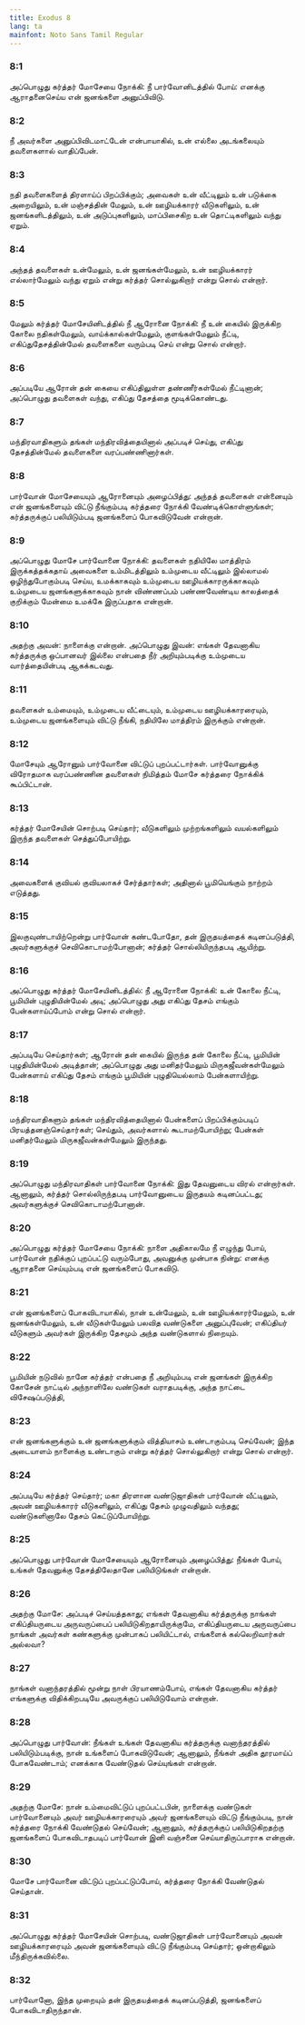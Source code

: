 ```yaml
---
title: Exodus 8
lang: ta
mainfont: Noto Sans Tamil Regular
---
```


###  8:1

அப்பொழுது கர்த்தர் மோசேயை நோக்கி: நீ பார்வோனிடத்தில் போய்: எனக்கு ஆராதனைசெய்ய என் ஜனங்களை அனுப்பிவிடு.

###  8:2

நீ அவர்களை அனுப்பிவிடமாட்டேன் என்பாயாகில், உன் எல்லை அடங்கலையும் தவளைகளால் வாதிப்பேன்.

###  8:3

நதி தவளைகளைத் திரளாய்ப் பிறப்பிக்கும்; அவைகள் உன் வீட்டிலும் உன் படுக்கை அறையிலும், உன் மஞ்சத்தின் மேலும், உன் ஊழியக்காரர் வீடுகளிலும், உன் ஜனங்களிடத்திலும், உன் அடுப்புகளிலும், மாப்பிசைகிற உன் தொட்டிகளிலும் வந்து ஏறும்.

###  8:4

அந்தத் தவளைகள் உன்மேலும், உன் ஜனங்கள்மேலும், உன் ஊழியக்காரர் எல்லார்மேலும் வந்து ஏறும் என்று கர்த்தர் சொல்லுகிறார் என்று சொல் என்றார்.

###  8:5

மேலும் கர்த்தர் மோசேயினிடத்தில் நீ ஆரோனை நோக்கி: நீ உன் கையில் இருக்கிற கோலை நதிகள்மேலும், வாய்க்கால்கள்மேலும், குளங்கள்மேலும் நீட்டி, எகிப்துதேசத்தின்மேல் தவளைகளை வரும்படி செய் என்று சொல் என்றார்.

###  8:6

அப்படியே ஆரோன் தன் கையை எகிப்திலுள்ள தண்ணீர்கள்மேல் நீட்டினான்; அப்பொழுது தவளைகள் வந்து, எகிப்து தேசத்தை மூடிக்கொண்டது.

###  8:7

மந்திரவாதிகளும் தங்கள் மந்திரவித்தையினால் அப்படிச் செய்து, எகிப்து தேசத்தின்மேல் தவளைகளை வரப்பண்ணினார்கள்.

###  8:8

பார்வோன் மோசேயையும் ஆரோனையும் அழைப்பித்து: அந்தத் தவளைகள் என்னையும் என் ஜனங்களையும் விட்டு நீங்கும்படி கர்த்தரை நோக்கி வேண்டிக்கொள்ளுங்கள்; கர்த்தருக்குப் பலியிடும்படி ஜனங்களைப் போகவிடுவேன் என்றான்.

###  8:9

அப்பொழுது மோசே பார்வோனை நோக்கி: தவளைகள் நதியிலே மாத்திரம் இருக்கத்தக்கதாய் அவைகளை உம்மிடத்திலும் உம்முடைய வீட்டிலும் இல்லாமல் ஒழிந்துபோகும்படி செய்ய, உமக்காகவும் உம்முடைய ஊழியக்காரருக்காகவும் உம்முடைய ஜனங்களுக்காகவும் நான் விண்ணப்பம் பண்ணவேண்டிய காலத்தைக் குறிக்கும் மேன்மை உமக்கே இருப்பதாக என்றான்.

###  8:10

அதற்கு அவன்: நாளைக்கு என்றான். அப்பொழுது இவன்: எங்கள் தேவனாகிய கர்த்தருக்கு ஒப்பானவர் இல்லை என்பதை நீர் அறியும்படிக்கு உம்முடைய வார்த்தையின்படி ஆகக்கடவது.

###  8:11

தவளைகள் உம்மையும், உம்முடைய வீட்டையும், உம்முடைய ஊழியக்காரரையும், உம்முடைய ஜனங்களையும் விட்டு நீங்கி, நதியிலே மாத்திரம் இருக்கும் என்றான்.

###  8:12

மோசேயும் ஆரோனும் பார்வோனை விட்டுப் புறப்பட்டார்கள். பார்வோனுக்கு விரோதமாக வரப்பண்ணின தவளைகள் நிமித்தம் மோசே கர்த்தரை நோக்கிக் கூப்பிட்டான்.

###  8:13

கர்த்தர் மோசேயின் சொற்படி செய்தார்; வீடுகளிலும் முற்றங்களிலும் வயல்களிலும் இருந்த தவளைகள் செத்துப்போயிற்று.

###  8:14

அவைகளைக் குவியல் குவியலாகச் சேர்த்தார்கள்; அதினால் பூமியெங்கும் நாற்றம் எடுத்தது.

###  8:15

இலகுவுண்டாயிற்றென்று பார்வோன் கண்டபோதோ, தன் இருதயத்தைக் கடினப்படுத்தி, அவர்களுக்குச் செவிகொடாமற்போனான்; கர்த்தர் சொல்லியிருந்தபடி ஆயிற்று.

###  8:16

அப்பொழுது கர்த்தர் மோசேயினிடத்தில்: நீ ஆரோனை நோக்கி: உன் கோலை நீட்டி, பூமியின் புழுதியின்மேல் அடி; அப்பொழுது அது எகிப்து தேசம் எங்கும் பேன்களாய்ப்போம் என்று சொல் என்றார்.

###  8:17

அப்படியே செய்தார்கள்; ஆரோன் தன் கையில் இருந்த தன் கோலை நீட்டி, பூமியின் புழுதியின்மேல் அடித்தான்; அப்பொழுது அது மனிதர்மேலும் மிருகஜீவன்கள்மேலும் பேன்களாய் எகிப்து தேசம் எங்கும் பூமியின் புழுதியெல்லாம் பேன்களாயிற்று.

###  8:18

மந்திரவாதிகளும் தங்கள் மந்திரவித்தையினால் பேன்களைப் பிறப்பிக்கும்படிப் பிரயத்தனஞ்செய்தார்கள்; செய்தும், அவர்களால் கூடாமற்போயிற்று; பேன்கள் மனிதர்மேலும் மிருகஜீவன்கள்மேலும் இருந்தது.

###  8:19

அப்பொழுது மந்திரவாதிகள் பார்வோனை நோக்கி: இது தேவனுடைய விரல் என்றார்கள். ஆனாலும், கர்த்தர் சொல்லிருந்தபடி பார்வோனுடைய இருதயம் கடினப்பட்டது; அவர்களுக்குச் செவிகொடாமற்போனான்.

###  8:20

அப்பொழுது கர்த்தர் மோசேயை நோக்கி: நாளை அதிகாலமே நீ எழுந்து போய், பார்வோன் நதிக்குப் புறப்பட்டு வரும்போது, அவனுக்கு முன்பாக நின்று: எனக்கு ஆராதனை செய்யும்படி என் ஜனங்களைப் போகவிடு.

###  8:21

என் ஜனங்களைப் போகவிடாயாகில், நான் உன்மேலும், உன் ஊழியக்காரர்மேலும், உன் ஜனங்கள்மேலும், உன் வீடுகள்மேலும் பலவித வண்டுகளை அனுப்புவேன்; எகிப்தியர் வீடுகளும் அவர்கள் இருக்கிற தேசமும் அந்த வண்டுகளால் நிறையும்.

###  8:22

பூமியின் நடுவில் நானே கர்த்தர் என்பதை நீ அறியும்படி என் ஜனங்கள் இருக்கிற கோசேன் நாட்டில் அந்நாளிலே வண்டுகள் வராதபடிக்கு, அந்த நாட்டை விசேஷப்படுத்தி,

###  8:23

என் ஜனங்களுக்கும் உன் ஜனங்களுக்கும் வித்தியாசம் உண்டாகும்படி செய்வேன்; இந்த அடையாளம் நாளைக்கு உண்டாகும் என்று கர்த்தர் சொல்லுகிறார் என்று சொல் என்றார்.

###  8:24

அப்படியே கர்த்தர் செய்தார்; மகா திரளான வண்டுஜாதிகள் பார்வோன் வீட்டிலும், அவன் ஊழியக்காரர் வீடுகளிலும், எகிப்து தேசம் முழுவதிலும் வந்தது; வண்டுகளினாலே தேசம் கெட்டுப்போயிற்று.

###  8:25

அப்பொழுது பார்வோன் மோசேயையும் ஆரோனையும் அழைப்பித்து: நீங்கள் போய், உங்கள் தேவனுக்கு தேசத்திலேதானே பலியிடுங்கள் என்றான்.

###  8:26

அதற்கு மோசே: அப்படிச் செய்யத்தகாது; எங்கள் தேவனாகிய கர்த்தருக்கு நாங்கள் எகிப்தியருடைய அருவருப்பைப் பலியிடுகிறதாயிருக்குமே, எகிப்தியருடைய அருவருப்பை நாங்கள் அவர்கள் கண்களுக்கு முன்பாகப் பலியிட்டால், எங்களைக் கல்லெறிவார்கள் அல்லவா?

###  8:27

நாங்கள் வனாந்தரத்தில் மூன்று நாள் பிரயாணம்போய், எங்கள் தேவனாகிய கர்த்தர் எங்களுக்கு விதிக்கிறபடியே அவருக்குப் பலியிடுவோம் என்றான்.

###  8:28

அப்பொழுது பார்வோன்: நீங்கள் உங்கள் தேவனாகிய கர்த்தருக்கு வனாந்தரத்தில் பலியிடும்படிக்கு, நான் உங்களைப் போகவிடுவேன்; ஆனாலும், நீங்கள் அதிக தூரமாய்ப் போகவேண்டாம்; எனக்காக வேண்டுதல் செய்யுங்கள் என்றான்.

###  8:29

அதற்கு மோசே: நான் உம்மைவிட்டுப் புறப்பட்டபின், நாளைக்கு வண்டுகள் பார்வோனையும் அவர் ஊழியக்காரரையும் அவர் ஜனங்களையும் விட்டு நீங்கும்படி, நான் கர்த்தரை நோக்கி வேண்டுதல் செய்வேன்; ஆனாலும், கர்த்தருக்குப் பலியிடுகிறதற்கு ஜனங்களைப் போகவிடாதபடிப் பார்வோன் இனி வஞ்சனை செய்யாதிருப்பாராக என்றான்.

###  8:30

மோசே பார்வோனை விட்டுப் புறப்பட்டுப்போய், கர்த்தரை நோக்கி வேண்டுதல் செய்தான்.

###  8:31

அப்பொழுது கர்த்தர் மோசேயின் சொற்படி, வண்டுஜாதிகள் பார்வோனையும் அவன் ஊழியக்காரரையும் அவன் ஜனங்களையும் விட்டு நீங்கும்படி செய்தார்; ஒன்றாகிலும் மீந்திருக்கவில்லை.

###  8:32

பார்வோனோ, இந்த முறையும் தன் இருதயத்தைக் கடினப்படுத்தி, ஜனங்களைப் போகவிடாதிருந்தான்.

